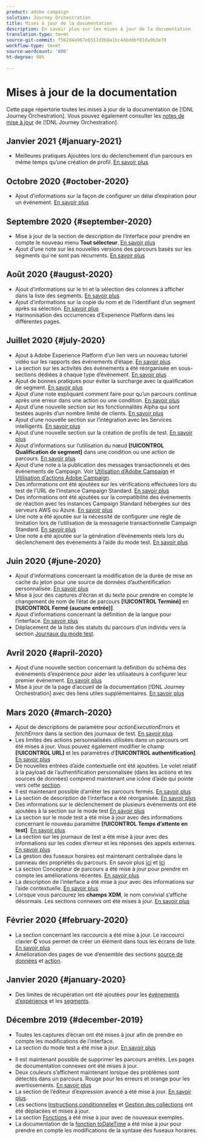 ```yaml
---
product: adobe campaign
solution: Journey Orchestration
title: Mises à jour de la documentation
description: En savoir plus sur les mises à jour de la documentation
translation-type: tm+mt
source-git-commit: f562d4a967e6551d3b8a1bc4dbddbf01da9b3e70
workflow-type: tm+mt
source-wordcount: '800'
ht-degree: 98%

---
```



# Mises à jour de la documentation

Cette page répertorie toutes les mises à jour de la documentation de [!DNL Journey Orchestration].
Vous pouvez également consulter les [notes de mise à jour](../release-notes/release-notes.md) de [!DNL Journey Orchestration].

## Janvier 2021 {#january-2021}

* Meilleures pratiques Ajoutées lors du déclenchement d’un parcours en même temps qu’une création de profil. [En savoir plus](../about/limitations.md#journeys-limitation-profile-creation)

## Octobre 2020 {#october-2020}

* Ajout d’informations sur la façon de configurer un délai d’expiration pour un événement. [En savoir plus](../building-journeys/event-activities.md#listening-to-events-during-a-specific-time)

## Septembre 2020 {#september-2020}

* Mise à jour de la section de description de l’interface pour prendre en compte le nouveau menu **Tout sélecteur**. [En savoir plus](../about/user-interface.md)
* Ajout d’une note sur les nouvelles versions des parcours basés sur les segments qui ne sont pas récurrents. [En savoir plus](../alpha/alpha-segment-trigger.md)

## Août 2020 {#august-2020}

* Ajout d’informations sur le tri et la sélection des colonnes à afficher dans la liste des segments. [En savoir plus](../building-journeys/segment-qualification-events.md)
* Ajout d’informations sur la copie du nom et de l’identifiant d’un segment après sa sélection. [En savoir plus](../building-journeys/segment-qualification-events.md)
* Harmonisation des occurrences d’Experience Platform dans les différentes pages.

## Juillet 2020 {#july-2020}

* Ajout à Adobe Experience Platform d’un lien vers un nouveau tutoriel vidéo sur les rapports des événements d’étape. [En savoir plus](../building-journeys/sharing-overview.md)
* La section sur les activités des événements a été réorganisée en sous-sections dédiées à chaque type d’événement. [En savoir plus](../building-journeys/event-activities.md)
* Ajout de bonnes pratiques pour éviter la surcharge avec la qualification de segment. [En savoir plus](../building-journeys/segment-qualification-events.md#speed-segment-qualification)
* Ajout d’une note expliquant comment faire pour qu’un parcours continue après une erreur dans une action ou une condition. [En savoir plus](../about/troubleshooting.md#section_h3q_kqk_fhb)
* Ajout d’une nouvelle section sur les fonctionnalités Alpha qui sont testées auprès d’un nombre limité de clients. [En savoir plus](../alpha/alpha-overview.md)
* Ajout d’une nouvelle section sur l’intégration avec les Services intelligents. [En savoir plus](../ai-services/ai-services-overview.md)
* Ajout d’une nouvelle section sur la création de profils de test. [En savoir plus](../building-journeys/testing-the-journey.md#create-test-profile)
* Ajout d’informations sur l’utilisation du nœud **[!UICONTROL Qualification de segment]** dans une condition ou une action de parcours. [En savoir plus](../building-journeys/segment-qualification-events.md)
* Ajout d’une note à la publication des messages transactionnels et des événements de Campaign. Voir [Utilisation d’Adobe Campaign](../action/working-with-adobe-campaign.md) et [Utilisation d’actions Adobe Campaign](../building-journeys/using-adobe-campaign-actions.md).
* Des informations ont été ajoutées sur les vérifications effectuées lors du test de l’URL de l’instance Campaign Standard. [En savoir plus](../action/working-with-adobe-campaign.md)
* Des informations ont été ajoutées sur la compatibilité des événements de réaction avec les instances Campaign Standard hébergées sur des serveurs AWS ou Azure. [En savoir plus](../building-journeys/reaction-events.md)
* Une note a été ajoutée sur la nécessité de configurer une règle de limitation lors de l’utilisation de la messagerie transactionnelle Campaign Standard. [En savoir plus](../action/working-with-adobe-campaign.md)
* Une note a été ajoutée sur la génération d’événements réels lors du déclenchement des événements à l’aide du mode test. [En savoir plus](../building-journeys/testing-the-journey.md#firing_events)

## Juin 2020 {#june-2020}

* Ajout d’informations concernant la modification de la durée de mise en cache du jeton pour une source de données d’authentification personnalisée. [En savoir plus](../datasource/external-data-sources.md#section_wjp_nl5_nhb)
* Mise à jour des captures d’écran et du texte pour prendre en compte le changement de nom de l’état de parcours **[!UICONTROL Terminé]** en **[!UICONTROL Fermé (aucune entrée)]**.
* Ajout d’informations concernant la définition de la langue pour l’interface. [En savoir plus](../about/user-interface.md)
* Déplacement de la liste des statuts du parcours d’un individu vers la section [Journaux du mode test](../building-journeys/testing-the-journey.md#viewing_logs).

## Avril 2020 {#april-2020}

* Ajout d’une nouvelle section concernant la définition du schéma des événements d’expérience pour aider les utilisateurs à configurer leur premier événement. [En savoir plus](../event/experience-event-schema.md)
* Mise à jour de la page d’accueil de la documentation [!DNL Journey Orchestration] avec des liens utiles supplémentaires. [En savoir plus](../../journey-orchestration-home.md)

## Mars 2020 {#march-2020}

* Ajout de descriptions de paramètre pour _actionExecutionErrors_ et _fetchErrors_ dans la section des journaux de test. [En savoir plus](../building-journeys/testing-the-journey.md#viewing_logs)
* Les limites des actions personnalisées utilisées dans un parcours ont été mises à jour. Vous pouvez également modifier le champ **[!UICONTROL URL]** et les paramètres d’**[!UICONTROL authentification]**. [En savoir plus](../action/about-custom-action-configuration.md)
* De nouvelles entrées d’aide contextuelle ont été ajoutées. Le volet relatif à la payload de l’authentification personnalisée (dans les actions et les sources de données) comprend maintenant une icône d’aide qui pointe vers cette [section](../datasource/external-data-sources.md#section_wjp_nl5_nhb).
* Il est maintenant possible d’arrêter les parcours fermés. [En savoir plus](../building-journeys/using-the-journey-designer.md)
* La section de description de l’interface a été réorganisée. [En savoir plus](../about/user-interface.md)
* Des informations sur le déclenchement de plusieurs événements ont été ajoutées à la section sur le mode test [En savoir plus](../building-journeys/testing-the-journey.md#firing_events)
* La section sur le mode test a été mise à jour avec des informations concernant le nouveau paramètre **[!UICONTROL Temps d’attente en test]**. [En savoir plus](../building-journeys/testing-the-journey.md)
* La section sur les journaux de test a été mise à jour avec des informations sur les codes d’erreur et les réponses des appels externes. [En savoir plus](../building-journeys/testing-the-journey.md#viewing_logs)
* La gestion des fuseaux horaires est maintenant centralisée dans le panneau des propriétés du parcours. En savoir plus [ici](../building-journeys/changing-properties.md#timezone) et [ici](../building-journeys/timezone-management.md)
* La section Concepteur de parcours a été mise à jour pour prendre en compte les améliorations récentes. [En savoir plus](../building-journeys/using-the-journey-designer.md)
* La description de l’interface a été mise à jour avec des informations sur l’aide contextuelle. [En savoir plus](../about/user-interface.md#section_ksq_zr1_ffb)
* Lorsque vous parcourez les **champs XDM**, le nom convivial s’affiche désormais. Les sections connexes ont été mises à jour. [En savoir plus](../about/user-interface.md#friendly-names-display)

## Février 2020 {#february-2020}

* La section concernant les raccourcis a été mise à jour. Le raccourci clavier **C** vous permet de créer un élément dans tous les écrans de liste. [En savoir plus](../about/user-interface.md#section_ksq_zr1_ffb)
* Amélioration des pages de vue d’ensemble des sections [source de données](../datasource/about-data-sources.md) et [action](../action/action.md).

## Janvier 2020 {#january-2020}

* Des limites de récupération ont été ajoutées pour les [événements d’expérience](../datasource/adobe-experience-platform-data-source.md) et les [segments](../functions/functioninsegment.md).

<!--* The [getBestSendTime documentation](../functions/functiongetbestsendtime.md) has been updated.-->

## Décembre 2019 {#december-2019}

* Toutes les captures d’écran ont été mises à jour afin de prendre en compte les modifications de l’interface.
* La section du mode test a été mise à jour. [En savoir plus](../building-journeys/testing-the-journey.md)
<!--* A warning has been added in the [email send time optimization](../building-journeys/wait-activity.md) and [predictive fatigue scores](../ai-services/leveraging-fatigue-scores.md) sections. These capabilities are only available to customers who use the [Adobe Experience Platform Data Connector](https://docs.adobe.com/content/help/en/campaign-standard/using/developing/mapping-campaign-and-aep-data/aep-about-data-connector.html).-->
* Il est maintenant possible de supprimer les parcours arrêtés. Les pages de documentation connexes ont été mises à jour.
* Deux couleurs s’affichent maintenant lorsque des problèmes sont détectés dans un parcours. Rouge pour les erreurs et orange pour les avertissements. [En savoir plus](../about/troubleshooting.md)
* La section de l’éditeur d’expression avancé a été mise à jour. [En savoir plus](../expression/expressionadvanced.md).
* Les sections [Instructions conditionnelles](../expression/conditional-instruction.md) et [Gestion des collections](../expression/collection-management-functions.md) ont été déplacées et mises à jour.
* La section [Fonctions](../expression/functions.md) a été mise à jour avec de nouveaux exemples.
* La documentation de la [fonction toDateTime](../functions/functiontodatetime.md) a été mise à jour pour prendre en compte les modifications de la syntaxe des fuseaux horaires.
